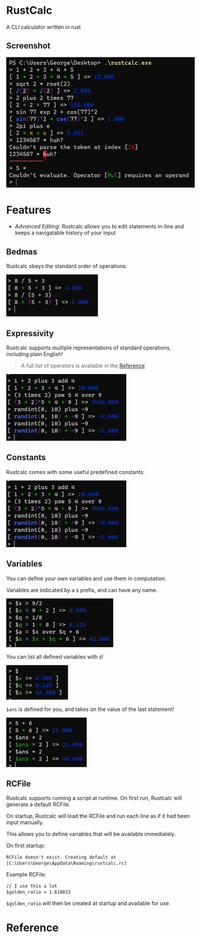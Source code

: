 # RustCalc

A CLI calculator written in rust

## Screenshot

![](https://github.com/George-lewis/rustcalc/blob/master/screenshots/screenshot.png)

# Features

 - *Advanced Editing*: Rustcalc allows you to edit statements in-line and keeps a navigatable history of your input

## Bedmas

Rustcalc obeys the standard order of operations:

![](https://github.com/George-lewis/rustcalc/blob/master/screenshots/bedmas.png)

## Expressivity

Rustcalc supports multiple representations of standard operations, including plain English!

> A full list of operators is available in the [Reference](tbd)

![](https://github.com/George-lewis/rustcalc/blob/master/screenshots/expressivity.png)

## Constants

Rustcalc comes with some useful predefined constants:

![](https://github.com/George-lewis/rustcalc/blob/master/screenshots/expressivity.png)

## Variables

You can define your own variables and use them in computation.

Variables are indicated by a `$` prefix, and can have any name.

![](https://github.com/George-lewis/rustcalc/blob/master/screenshots/variables-1.png)

You can list all defined variables with `$`!

![](https://github.com/George-lewis/rustcalc/blob/master/screenshots/variables-2.png)

`$ans` is defined for you, and takes on the value of the last statement!

![](https://github.com/George-lewis/rustcalc/blob/master/screenshots/variables-3.png)

## RCFile

Rustcalc supports running a script at runtime. On first run, Rustcalc will generate a default RCFile.

On startup, Rustcalc will load the RCFile and run each line as if it had been input manually.

This allows you to define variables that will be available immediately.

On first startup:

```
RCFile doesn't exist. Creating default at [C:\Users\George\AppData\Roaming\rustcalc.rc]
```

Example RCFile:

```
// I use this a lot
$golden_ratio = 1.618033
```

`$golden_ratio` will then be created at startup and available for use.

# Reference